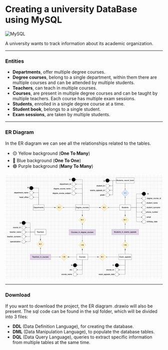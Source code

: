 # Creating a university DataBase using MySQL

![MySQL](https://img.shields.io/badge/MySQL-4479A1?style=flat&logo=mysql&logoColor=white)

A university wants to track information about its academic organization.

---

### Entities

- **Departments**, offer multiple degree courses.
- **Degree courses**, belong to a single department, within them there are multiple courses and can be attended by multiple students.
- **Teachers**, can teach in multiple courses.
- **Courses**, are present in multiple degree courses and can be taught by multiple teachers. Each course has multiple exam sessions.
- **Students**, enrolled in a single degree course at a time.
- **Student book**, belongs to a single student.
- **Exam sessions**, are taken by multiple students.

---

### ER Diagram

In the ER diagram we can see all the relationships related to the tables.

- 🟡 Yellow background (**One To Many**)
- 🔵 Blue background (**One To One**)
- 🟣 Purple background (**Many To Many**)

![ER-diagram](./img/ER-diagram.jpeg)

---

### Download

If you want to download the project, the ER diagram .drawio will also be present. The sql code can be found in the sql folder, which will be divided into 3 files:
- **DDL** (Data Definition Language), for creating the database.
- **DML** (Data Manipulation Language), to populate the database tables.
- **DQL** (Data Query Language), queries to extract specific information from multiple tables at the same time.